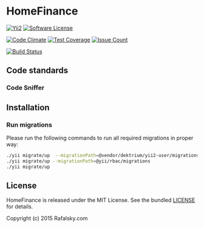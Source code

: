 # HomeFinance
[![Yii2](https://img.shields.io/badge/Powered_by-Yii_Framework-green.svg?style=flat)](http://www.yiiframework.com/) [![Software License](https://img.shields.io/badge/license-MIT-brightgreen.svg?style=flat-square)](LICENSE)

[![Code Climate](https://codeclimate.com/github/Rafalsky/HomeFinance/badges/gpa.svg)](https://codeclimate.com/github/Rafalsky/HomeFinance)
[![Test Coverage](https://codeclimate.com/github/Rafalsky/HomeFinance/badges/coverage.svg)](https://codeclimate.com/github/Rafalsky/HomeFinance/coverage)
[![Issue Count](https://codeclimate.com/github/Rafalsky/HomeFinance/badges/issue_count.svg)](https://codeclimate.com/github/Rafalsky/HomeFinance)

[![Build Status](https://travis-ci.org/Rafalsky/home-finance.svg?branch=master)](https://travis-ci.org/Rafalsky/home-finance)

## Code standards

### Code Sniffer

## Installation
### Run migrations

Please run the following commands to run all required migrations in proper way:
```bash
./yii migrate/up  --migrationPath=@vendor/dektrium/yii2-user/migrations
./yii migrate/up --migrationPath=@yii/rbac/migrations
./yii migrate/up
```

## License

HomeFinance is released under the MIT License. See the bundled [LICENSE](LICENSE) for details.

Copyright (c) 2015 Rafalsky.com
